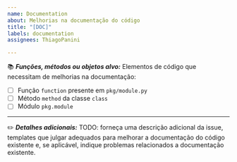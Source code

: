 ```yaml
---
name: Documentation
about: Melhorias na documentação do código
title: "[DOC]"
labels: documentation
assignees: ThiagoPanini

---
```


:books: **_Funções, métodos ou objetos alvo:_**
Elementos de código que necessitam de melhorias na documentação:
- [ ] Função `function` presente em `pkg/module.py`
- [ ] Método `method` da classe `class`
- [ ] Módulo `pkg.module`
___
:pencil2: **_Detalhes adicionais:_**
TODO: forneça uma descrição adicional da issue, templates que julgar adequados para melhorar a documentação do código existente e, se aplicável, indique problemas relacionados a documentação existente.
